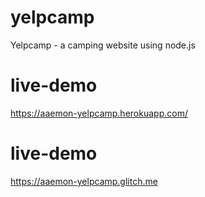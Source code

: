 # yelpcamp
Yelpcamp - a camping website using node.js

# live-demo
https://aaemon-yelpcamp.herokuapp.com/

# live-demo
https://aaemon-yelpcamp.glitch.me
